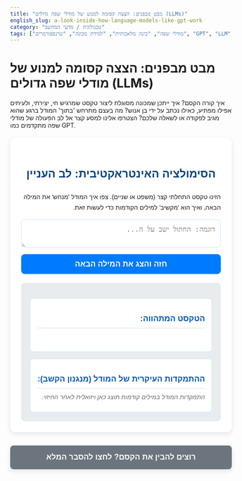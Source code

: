 ```yaml
---
title: "מבט מבפנים: הצצה קסומה למנוע של מודלי שפה גדולים (LLMs)"
english_slug: a-look-inside-how-language-models-like-gpt-work
category: "טכנולוגיה / מדעי המחשב"
tags: ["מודלי שפה", "בינה מלאכותית", "למידת מכונה", "טרנספורמרים", "GPT", "LLM", "עיבוד שפה טבעית"]
---
```

# מבט מבפנים: הצצה קסומה למנוע של מודלי שפה גדולים (LLMs)

איך קורה הקסם? איך ייתכן שמכונה מסוגלת ליצור טקסט שמרגיש חי, יצירתי, ולעיתים אפילו מפתיע, כאילו נכתב על ידי בן אנוש? מה בעצם מתרחש 'בתוך' המודל ברגע שהוא מגיב לפקודה או לשאלה שלכם? הצטרפו אלינו למסע קצר אל לב הפעולה של מודלי שפה מתקדמים כמו GPT.

<div id="app-container">
    <h2>הסימולציה האינטראקטיבית: לב העניין</h2>
    <p>הזינו טקסט התחלתי קצר (משפט או שניים). צפו איך המודל 'מנחש' את המילה הבאה, ואיך הוא 'מקשיב' למילים הקודמות כדי לעשות זאת.</p>
    <textarea id="inputText" rows="2" placeholder="דוגמה: החתול ישב על ה..."></textarea>
    <button id="predictButton">חזה והצג את המילה הבאה</button>
    <div id="simulation-area">
        <div id="currentTextDisplay">
            <h3>הטקסט המתהווה:</h3>
            <div class="text-display-content"></div>
        </div>
        <div id="attentionViz">
            <h3>ההתמקדות העיקרית של המודל (מנגנון הקשב):</h3>
            <div class="attention-display-content">התמקדות המודל במילים קודמות תוצג כאן ויזואלית לאחר החיזוי.</div>
        </div>
    </div>
</div>

<button id="toggleExplanation">רוצים להבין את הקסם? לחצו להסבר המלא</button>

<div id="explanation" style="display: none;">
    <h2>מאחורי הקלעים: מסע אל תוך מודלי השפה הגדולים (LLMs)</h2>

    <h3>היסטוריה קצרה: ממודלים סטטיסטיים ל-RNNs</h3>
    תחילת הדרך במודלי שפה הייתה צנועה, מבוססת על סטטיסטיקה פשוטה. הם חישבו הסתברויות - מה הסיכוי שמילה מסוימת תופיע אחרי מילה או שתיים קודמות (N-grams). שיטות אלו היו מוגבלות ביותר בהבנת הקשר מורכב או ארוך טווח. הדור הבא, רשתות נוירונים רקורנטיות (RNNs) ומודלי LSTM, שיפר משמעותית את היכולת להתמודד עם רצפים ולזכור מידע מקדים, אך הן עדיין התקשו בלמידת תלויות ארוכות מאוד וסבלו מקשיי אימון.

    <h3>המהפכה הגדולה: ארכיטקטורת הטרנספורמר ומנגנון ה'קשב'</h3>
    נקודת המפנה הדרמטית הגיעה עם הצגת ארכיטקטורת הטרנספורמר במאמר פורץ דרך ב-2017. הטרנספורמר זנח את העיבוד הסדרתי האיטי לטובת עיבוד מקבילי של רצף שלם בו-זמנית. ליבו הפועם הוא מנגנון ה'קשב' (Attention). במקום להישען רק על המילה האחרונה או על זיכרון קצר מוגבל, הטרנספורמר מאפשר לכל מילה ברצף לשקלל את הרלוונטיות של *כל* המילים האחרות ברצף בעת חישוב הייצוג שלה או חיזוי המילה הבאה. **הסימולציה שראיתם למעלה ממחישה בדיוק את המנגנון הזה - איך המודל 'מקשיב' למילים הקודמות כדי לבחור את המילה הבאה.**

    <h3>מבנה בסיסי: אנקודר, דיקודר, ו-LLMs</h3>
    הטרנספורמר המקורי כולל אנקודר (Encoder) לעיבוד הקלט ודיקודר (Decoder) ליצירת הפלט. מודלים יוצרי טקסט כמו GPT (שם שמבטא את היותם Generative Pre-trained Transformer) מבוססים בעיקר על וריאציות של חלק הדיקודר, המותאמות במיוחד למשימת חיזוי הטקסט הבא ברצף.

    <h3>ה'קשב העצמי' (Self-Attention): כוח ההקשר</h3>
    הקשב העצמי הוא הגאונות מאחורי הטרנספורמר. הוא מאפשר למודל ליצור חיבורים ושיוכי משמעות בין מילים, ללא קשר למרחק הפיזי ביניהן ברצף. לדוגמה, במשפט "הבנק ליד הנהר עלה על גדותיו", מנגנון הקשב העצמי מאפשר למודל לקשר את המילה "בנק" ל"נהר" ולהבין את המשמעות הנכונה, בניגוד למשפט "הבנק נתן הלוואה" שבו "בנק" קשורה למשמעות פיננסית. המודל מחשב ציוני קשב בין כל זוג מילים, ומשתמש בציונים אלו כדי 'לערבב' מידע מכל המילים באופן חכם ודינמי.

    <h3>תהליך יצירת הטקסט: צעד אחר צעד</h3>
    יצירת טקסט במודל כמו GPT היא תהליך איטרטיבי:
    1.  המודל מקבל טקסט התחלתי (ה-Prompt).
    2.  הוא מעבד את הטקסט הקיים (כפי שהוצג בסימולציה).
    3.  שכבת הפלט מחשבת הסתברויות לכל האסימונים (Tokens - מילה או חלק ממנה) האפשריים באוצר המילים שלו, להיות האסימון הבא.
    4.  נבחר האסימון הבא (לרוב זה בעל ההסתברות הגבוהה ביותר, אך לעיתים נבחר אסימון בהתאם להסתברותו ליצירת גיוון).
    5.  האסימון שנבחר מתווסף לטקסט הקיים.
    6.  חוזרים לשלב 2, כשהפעם הטקסט כולל גם את האסימון החדש, וכך נבנה הטקסט צעד אחר צעד.

    <h3>למידה בקנה מידה עצום: סוד היכולות</h3>
    מודלים כמו GPT מאומנים על כמויות מידע טקסטואלי אדירות מכל רחבי האינטרנט והספרות. תהליך האימון הוא למעשה אופטימיזציה של מיליארדי פרמטרים, שבה המודל לומד לחזות את האסימון הבא שוב ושוב. תהליך זה מקנה לו ידע עצום על השפה, על העולם, על סגנונות, ואף יכולות הסקה והיגיון מסוימות, הנובעות לאו דוך מכוח הדפוסים בנתוני האימון.

    <h3>מודלים מוכרים ומגבלות</h3>
    GPT הוא המפורסם ביותר, אך ישנם מודלים רבים נוספים מבוססי טרנספורמר (BERT, T5, LLaMA ועוד). למרות יכולותיהם המרשימות, הם אינם מושלמים: הם עלולים 'להזות' (לייצר מידע שגוי), לשקף הטיות מנתוני האימון, ולהתקשות בהבנה עמוקה אמיתית של העולם או סיבתיות. הם גם דורשים כוח חישוב עצום.

    <p>הסימולציה שראיתם מספקת הצצה פשטנית אך אינטואיטיבית לאחד המנגנונים המרכזיים שמאפשרים למודלים הללו ליצור טקסט - מנגנון הקשב, המאפשר להם 'להתמקד' בחלקים רלוונטיים של הטקסט הקודם בעת יצירת המילה הבאה.</p>
</div>

<style>
    /* הגדרות בסיסיות וגופנים */
    #app-container, #explanation, #toggleExplanation {
        font-family: 'Arial', sans-serif; /* גופן נעים יותר */
        direction: rtl;
        text-align: right;
        max-width: 750px; /* רוחב מרבי מעט גדול יותר */
        margin: 20px auto;
        padding: 25px; /* ריפוד גדול יותר */
        background-color: #ffffff; /* רקע לבן נקי */
        border-radius: 12px; /* פינות עגולות יותר */
        box-shadow: 0 4px 12px rgba(0, 0, 0, 0.1); /* צל עדין */
        line-height: 1.7; /* מרווח שורות נעים */
    }

    /* כותרות */
    #app-container h2, #explanation h2 {
        color: #004080; /* כחול כהה יותר */
        text-align: center; /* כותרות במרכז */
        margin-bottom: 20px;
        font-size: 1.8em; /* גודל כותרת ראשית */
    }

    #app-container h3, #explanation h3 {
        color: #0056b3; /* כחול מעט בהיר יותר */
        margin-top: 15px;
        margin-bottom: 8px;
        font-size: 1.3em; /* גודל כותרת משנית */
        border-bottom: 1px solid #e0e0e0; /* קו תחתון עדין */
        padding-bottom: 5px;
    }

    /* אזור קלט טקסט */
    #inputText {
        width: 100%;
        padding: 12px;
        margin-bottom: 15px;
        border: 1px solid #cce5ff; /* גבול כחלחל עדין */
        border-radius: 8px;
        box-sizing: border-box;
        font-size: 1rem;
        direction: rtl;
        text-align: right;
        transition: border-color 0.3s ease;
        resize: vertical; /* אפשר שינוי גודל אנכי */
    }

    #inputText:focus {
        border-color: #007bff; /* גבול כחול בהיר בפוקוס */
        outline: none;
        box-shadow: 0 0 5px rgba(0, 123, 255, 0.25); /* צל עדין בפוקוס */
    }

    /* כפתורים */
    #predictButton, #toggleExplanation {
        display: block;
        width: 100%;
        padding: 12px;
        border: none;
        border-radius: 8px;
        cursor: pointer;
        font-size: 1.1rem; /* גודל גופן גדול יותר */
        font-weight: bold;
        transition: background-color 0.3s ease, transform 0.1s ease; /* אנימציית מעבר וקליק */
        text-align: center; /* יישור טקסט במרכז הכפתור */
    }

    #predictButton {
        background-color: #007bff; /* כחול ראשי */
        color: white;
        margin-bottom: 20px;
    }

    #predictButton:hover {
        background-color: #0056b3; /* כחול כהה יותר במעבר עכבר */
    }
     #predictButton:active {
        transform: scale(0.98); /* אפקט קליק */
    }

    #toggleExplanation {
        background-color: #6c757d; /* אפור */
        color: white;
        margin-top: 30px; /* מרווח גדול יותר אחרי הסימולציה */
         max-width: 750px;
        margin-left: auto;
        margin-right: auto;
    }

    #toggleExplanation:hover {
        background-color: #5a6268; /* אפור כהה יותר במעבר עכבר */
    }
    #toggleExplanation:active {
        transform: scale(0.98); /* אפקט קליק */
    }

    /* אזורי תצוגה של הסימולציה */
    #simulation-area {
        background-color: #e9ecef; /* רקע אפרפר בהיר לסימולציה */
        padding: 20px;
        border-radius: 8px;
    }

    #currentTextDisplay, #attentionViz {
        margin-top: 15px;
        padding: 15px;
        border: 1px solid #cce5ff; /* גבול עדין */
        border-radius: 8px;
        background-color: #fff; /* רקע לבן לתוכן התצוגה */
        min-height: 60px; /* גובה מינימלי */
        overflow-wrap: break-word; /* שבירת מילים ארוכות */
    }

    #currentTextDisplay .text-display-content {
        min-height: 30px; /* גובה מינימלי לתוכן */
    }

    #currentTextDisplay span.word {
        margin-left: 5px; /* מרווח בין מילים */
        padding: 2px 0; /* ריפוד עדין */
        transition: background-color 0.5s ease, color 0.5s ease; /* אנימציית מעבר להדגשה */
        position: relative; /* למיקום עתידי של קווים או אפקטים */
         display: inline-block; /* כדי ש-padding יעבוד */
    }

    /* אנימציית הופעה של מילה חדשה */
    @keyframes fadeIn {
        from { opacity: 0; transform: translateY(5px); }
        to { opacity: 1; transform: translateY(0); }
    }
     #currentTextDisplay span.word.new-word {
        animation: fadeIn 0.5s ease forwards; /* החלה האנימציה על מילה חדשה */
     }


    #attentionViz .attention-display-content {
        min-height: 30px;
        color: #666;
        font-style: italic;
    }

     /* הדגשת קשב - מיושמת על מילים בתוך currentTextDisplay */
     /* רמות 0-5, כשהדגשה חזקה יותר מסמלת קשב רב יותר מהמילה החדשה למילה המודגשת */
     .attention-highlight-0 { background-color: transparent; color: inherit; font-weight: normal;} /* אין קשב משמעותי */
     .attention-highlight-1 { background-color: rgba(255, 230, 150, 0.3); } /* קשב נמוך */
     .attention-highlight-2 { background-color: rgba(255, 210, 100, 0.5); } /* קשב בינוני-נמוך */
     .attention-highlight-3 { background-color: rgba(255, 190, 50, 0.7); } /* קשב בינוני */
     .attention-highlight-4 { background-color: rgba(255, 160, 0, 0.9); } /* קשב בינוני-גבוה */
     .attention-highlight-5 { background-color: rgba(255, 140, 0, 1.0); font-weight: bold; } /* קשב גבוה - הדגשה חזקה */


    /* הסבר מעמיק */
    #explanation {
        margin-top: 20px;
        padding: 25px;
        background-color: #eef7ff; /* רקע תכלת בהיר להסבר */
        border: 1px solid #cce5ff; /* גבול כחלחל */
        border-radius: 12px;
        line-height: 1.7;
        direction: rtl;
        text-align: right;
         box-shadow: 0 4px 12px rgba(0, 0, 0, 0.08); /* צל עדין גם להסבר */
    }

    #explanation p {
        margin-bottom: 15px;
         color: #333; /* צבע טקסט כהה */
    }

     #explanation strong {
         color: #0056b3; /* הדגשת מונחים חשובים */
     }

    /* הסתרת הסבר */
    #explanation[style*="display: none"] {
        /* שומר על האפשרות להוסיף אנימציית פתיחה/סגירה עתידית */
        /* כרגע רק מסתיר */
    }

</style>

<script>
    document.addEventListener('DOMContentLoaded', () => {
        const inputText = document.getElementById('inputText');
        const predictButton = document.getElementById('predictButton');
        const currentTextDisplayContent = document.querySelector('#currentTextDisplay .text-display-content');
        const attentionDisplayContent = document.querySelector('#attentionViz .attention-display-content');
        const toggleExplanationButton = document.getElementById('toggleExplanation');
        const explanationDiv = document.getElementById('explanation');

        // --- Simple Simulation Data (Enhanced) ---
        // This object maps the *end* of the current text sequence
        // to a predicted next word and attention scores *from that new word*
        // back to words in the previous sequence.
        const predictionRules = {
            "הכלב רדף אחרי": { word: "החתול", attention_to_previous: { "הכלב": 0.6, "רדף": 0.8, "אחרי": 0.7 } },
            "החתול ישב על ה": { word: "שטיח", attention_to_previous: { "החתול": 0.7, "ישב": 0.8, "על": 0.5, "ה": 0.3 } },
            "השמיים היו": { word: "כחולים", attention_to_previous: { "השמיים": 0.9, "היו": 0.6 } },
            "הספר הזה מאוד": { word: "מעניין", attention_to_previous: { "הספר": 0.7, "הזה": 0.5, "מאוד": 0.9 } },
            "אכלתי תפוח": { word: "מתוק", attention_to_previous: { "אכלתי": 0.4, "תפוח": 0.9 } },
            "נסענו ל": { word: "תל אביב", attention_to_previous: { "נסענו": 0.7, "ל": 0.6 } },
             "על ה": { word: "שולחן", attention_to_previous: { "על": 0.7, "ה": 0.5 } },
            // Fallback/default rules (less specific context)
             "אחרי ה": { word: "עכבר", attention_to_previous: { "אחרי": 0.8, "ה": 0.4 } },
             "מאוד": { word: "טעים", attention_to_previous: { "מאוד": 0.9 } },
             "ה": { word: "בית", attention_to_previous: { "ה": 0.8 } },
            "default": { word: "...", attention_to_previous: {} } // Generic fallback
        };

        // Function to tokenize text into words
        function tokenize(text) {
            // Simple split by spaces and punctuation, filter empty strings
             return text.trim().split(/[\s,.;:!?()"]+/).filter(word => word);
        }

         // Function to get the last N tokens as a string for lookup
         function getLastTokensAsString(text, count = 3) {
             const tokens = tokenize(text);
             if (tokens.length === 0) return "";
             // Get last 'count' tokens and join with spaces (matching rule keys)
             return tokens.slice(Math.max(0, tokens.length - count)).join(' ');
         }

         // Function to find the best matching rule
         function findMatchingRule(currentText) {
             let bestMatch = null;
             let maxMatchLength = 0;

             // Iterate through rules, trying to match longest suffix first
             for (const key in predictionRules) {
                 if (key !== "default") {
                     // Ensure key is a string and normalize spaces
                     const normalizedKey = key.trim().replace(/\s+/g, ' ');
                     // Check if currentText ends with the key
                     if (currentText.trim().endsWith(normalizedKey)) {
                          if (normalizedKey.length > maxMatchLength) {
                              maxMatchLength = normalizedKey.length;
                              bestMatch = predictionRules[key];
                          }
                     }
                 }
             }
              // If no specific rule matched, use default
             return bestMatch || predictionRules.default;
         }


        function predictNextWord() {
            let currentDisplayText = currentTextDisplayContent.textContent.trim();
            const initialInputText = inputText.value.trim();

            // First click logic: Move initial input to display
            if (!currentDisplayText && initialInputText) {
                 const tokens = tokenize(initialInputText);
                 currentTextDisplayContent.innerHTML = tokens.map(word => `<span class="word">${word}</span>`).join(' ');
                 inputText.value = ""; // Clear input after use
                 attentionDisplayContent.textContent = 'לחצו שוב כדי לראות את המודל חוזה את המילה הבאה.';
                 return; // Stop here, wait for next click to predict
            }

            // Prevent prediction if display is empty and input is empty
            if (!currentDisplayText && !initialInputText) {
                 attentionDisplayContent.textContent = 'אנא הזינו טקסט התחלתי קודם.';
                 return;
            }

             // If display has text, proceed with prediction
             const rule = findMatchingRule(currentDisplayText);

            const predictedWord = rule.word;
            const attentionScores = rule.attention_to_previous || {}; // Ensure it's an object

            // Remove any previous attention highlights
             currentTextDisplayContent.querySelectorAll('span.word').forEach(span => {
                 span.className = 'word'; // Reset classes
             });


            // Append the new word to the display with animation class
             const newWordSpan = document.createElement('span');
             newWordSpan.classList.add('word', 'new-word'); // Add animation class
             newWordSpan.textContent = predictedWord;
             currentTextDisplayContent.appendChild(newWordSpan);

            // Trigger reflow to restart animation
             void newWordSpan.offsetWidth;
             newWordSpan.classList.remove('new-word');


            // Visualize attention *from the new word* back to the *previous* words
            visualizeAttention(attentionScores, currentTextDisplayContent.querySelectorAll('span.word:not(:last-child)')); // Highlight previous words

            // Scroll to the end
            currentTextDisplayContent.parentElement.scrollTop = currentTextDisplayContent.parentElement.scrollHeight;
        }

        function visualizeAttention(attentionScores, previousWordSpans) {
             attentionDisplayContent.innerHTML = ''; // Clear previous visualization

            if (Object.keys(attentionScores).length === 0 || previousWordSpans.length === 0) {
                attentionDisplayContent.textContent = 'אין נתוני קשב ספציפי לסימולציה זו או שאין מילים קודמות להתמקד בהן.';
                attentionDisplayContent.style.color = '#666';
                attentionDisplayContent.style.fontStyle = 'italic';
                return;
            }

            const attendedWords = [];

            previousWordSpans.forEach(span => {
                 const wordText = span.textContent.trim(); // Use trimmed text for lookup
                 let score = attentionScores[wordText];

                 if (score !== undefined) {
                      // Determine highlight level (0-5) based on score (0-1)
                      const highlightLevel = Math.min(5, Math.max(0, Math.round(score * 5))); // Ensure level is 0-5
                      if (highlightLevel > 0) { // Only highlight if there's *some* attention
                           span.classList.add(`attention-highlight-${highlightLevel}`);
                            // Add word to list for text explanation
                           if (highlightLevel >= 3) { // Consider words with medium to high attention as 'focused on'
                                attendedWords.push(`<span class="attention-highlight-${highlightLevel}">${wordText}</span>`);
                           }
                      }
                 }
                 // Words not in attentionScores map or with score 0 get class 0 (no visual highlight)
                  if (score === undefined || score === 0) {
                      span.classList.add('attention-highlight-0');
                  }
            });

            // Update the textual explanation
            if (attendedWords.length > 0) {
                 attentionDisplayContent.innerHTML = `המודל התמקד בעיקר במילים: ${attendedWords.join(', ')}.`;
                 attentionDisplayContent.style.color = '#333';
                 attentionDisplayContent.style.fontStyle = 'normal';
             } else {
                  attentionDisplayContent.textContent = 'המודל פיזר את הקשב באופן אחיד או התמקד במשהו אחר בסימולציה מורכבת יותר.';
                  attentionDisplayContent.style.color = '#666';
                  attentionDisplayContent.style.fontStyle = 'italic';
             }
        }


        predictButton.addEventListener('click', predictNextWord);

        toggleExplanationButton.addEventListener('click', () => {
            const isHidden = explanationDiv.style.display === 'none';
            // Use a smoother toggle effect if desired, for now just display none/block
            explanationDiv.style.display = isHidden ? 'block' : 'none';
            toggleExplanationButton.textContent = isHidden ? 'הסתר הסבר מעמיק' : 'רוצים להבין את הקסם? לחצו להסבר המלא';
        });

         // Initial state setup
        attentionDisplayContent.textContent = 'הזינו טקסט למעלה ולחצו על הכפתור.';
        attentionDisplayContent.style.color = '#666';
        attentionDisplayContent.style.fontStyle = 'italic';


    });
</script>
```